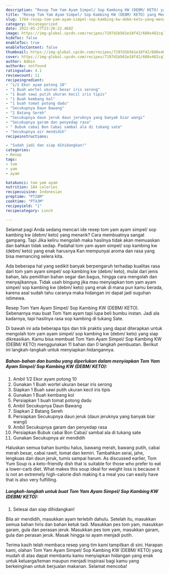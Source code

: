 ```yaml
---
description: "Resep Tom Yam Ayam Simpel/ Sop Kambing KW (DEBM/ KETO) yang Menggugah Selera, Buat Buka Puasa Enak Banget"
title: "Resep Tom Yam Ayam Simpel/ Sop Kambing KW (DEBM/ KETO) yang Menggugah Selera, Buat Buka Puasa Enak Banget"
slug: 1784-resep-tom-yam-ayam-simpel-sop-kambing-kw-debm-keto-yang-menggugah-selera-buat-buka-puasa-enak-banget
category: Uncategorized
date: 2022-05-27T23:26:22.469Z
image: https://img-global.cpcdn.com/recipes/7197d1b561e18f42/680x482cq70/tom-yam-ayam-simpel-sop-kambing-kw-debm-keto-foto-resep-utama.jpg
hideToc: false
enableToc: true
enableTocContent: false
thumbnail: https://img-global.cpcdn.com/recipes/7197d1b561e18f42/680x482cq70/tom-yam-ayam-simpel-sop-kambing-kw-debm-keto-foto-resep-utama.jpg
cover: https://img-global.cpcdn.com/recipes/7197d1b561e18f42/680x482cq70/tom-yam-ayam-simpel-sop-kambing-kw-debm-keto-foto-resep-utama.jpg
author: Admin
authorAv: notfound
ratingvalue: 4.1
reviewcount: 11
recipeingredient:
- "1/2 Ekor ayam potong 10"
- "1 Buah wortel ukuran besar iris serong"
- "1 Buah sawi putih ukuran kecil iris tipis"
- "1 Buah kembang kol"
- "1 buah tomat potong dadu"
- "Secukupnya Daun Bawang"
- "2 Batang Sereh"
- "Secukupnya daun jeruk daun jeruknya yang banyak biar wangi"
- "Secukupnya garam dan penyedap rasa"
- " Bubuk cabai Bon Cabai sambal ala di tukang sate"
- "Secukupnya air mendidih"
recipeinstructions:

- "Sudah jadi dan siap dihidangkan!"
categories:
- Resep
tags:
- tom
- yam
- ayam

katakunci: tom yam ayam 
nutrition: 184 calories
recipecuisine: Indonesian
preptime: "PT28M"
cooktime: "PT43M"
recipeyield: "1"
recipecategory: Lunch

---
```



Selamat pagi Anda sedang mencari ide resep tom yam ayam simpel/ sop kambing kw (debm/ keto) yang menarik? Cara membuatnya sangat gampang. Tapi Jika keliru mengolah maka hasilnya tidak akan memuaskan dan bahkan tidak sedap. Padahal tom yam ayam simpel/ sop kambing kw (debm/ keto) yang enak harusnya Kan mempunyai aroma dan rasa yang bisa memancing selera kita.


Ada beberapa hal yang sedikit banyak berpengaruh terhadap kualitas rasa dari tom yam ayam simpel/ sop kambing kw (debm/ keto), mulai dari jenis bahan, lalu pemilihan bahan segar dan bagus, hingga cara mengolah dan menyajikannya. Tidak usah bingung jika mau menyiapkan tom yam ayam simpel/ sop kambing kw (debm/ keto) yang enak di mana pun kamu berada, karena asal sudah tahu caranya maka hidangan ini dapat jadi suguhan istimewa.

Resep Tom Yam Ayam Simpel/ Sop Kambing KW (DEBM/ KETO). Sebenarnya mau buat Tom Yam ayam tapi lupa beli bumbu instan. Jadi ala kadarnya, tapi hasilnya rasa sop kambing di tukang Sate.


Di bawah ini ada beberapa tips dan trik praktis yang dapat diterapkan untuk mengolah tom yam ayam simpel/ sop kambing kw (debm/ keto) yang siap dikreasikan. Kamu bisa membuat Tom Yam Ayam Simpel/ Sop Kambing KW (DEBM/ KETO) menggunakan 11 bahan dan 0 langkah pembuatan. Berikut ini langkah-langkah untuk menyiapkan hidangannya.

<!--inarticleads1-->

##### Bahan-bahan dan bumbu yang diperlukan dalam menyiapkan Tom Yam Ayam Simpel/ Sop Kambing KW (DEBM/ KETO):

1. Ambil 1/2 Ekor ayam potong 10
1. Gunakan 1 Buah wortel ukuran besar iris serong
1. Siapkan 1 Buah sawi putih ukuran kecil iris tipis
1. Gunakan 1 Buah kembang kol
1. Persiapkan 1 buah tomat potong dadu
1. Ambil Secukupnya Daun Bawang
1. Siapkan 2 Batang Sereh
1. Persiapkan Secukupnya daun jeruk (daun jeruknya yang banyak biar wangi)
1. Ambil Secukupnya garam dan penyedap rasa
1. Persiapkan  Bubuk cabai Bon Cabai/ sambal ala di tukang sate
1. Gunakan Secukupnya air mendidih


Haluskan semua bahan bumbu halus, bawang merah, bawang putih, cabai merah besar, cabai rawit, tomat dan kemiri. Tambahkan serai, jahe, lengkuas dan daun jeruk, tumis sampai harum. As discussed earlier, Tom Yum Soup is a keto-friendly dish that is suitable for those who prefer to eat a lower-carb diet. What makes this soup ideal for weight loss is because it is not an extremely high-calorie dish making it a meal you can easily have that is also very fulfilling. 

<!--inarticleads2-->

##### Langkah-langkah untuk buat Tom Yam Ayam Simpel/ Sop Kambing KW (DEBM/ KETO):


1. Selesai dan siap dihidangkan!

Bila air mendidih, masukkan ayam terlebih dahulu. Setelah itu, masukkan semua bahan hiris dan bahan ketuk tadi. Masukkan pes tom yam, masukkan garam, gula dan perasan jeruk. Masukkan pes tom yam, masukkan garam, gula dan perasan jeruk. Masak hingga isi ayam menjadi putih. 

Terima kasih telah membaca resep yang tim kami tampilkan di sini. Harapan kami, olahan Tom Yam Ayam Simpel/ Sop Kambing KW (DEBM/ KETO) yang mudah di atas dapat membantu kamu menyiapkan hidangan yang enak untuk keluarga/teman maupun menjadi inspirasi bagi kamu yang berkeinginan untuk berjualan makanan. Selamat mencoba!
